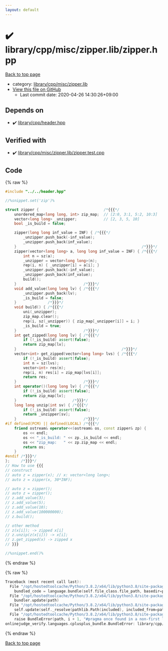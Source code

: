 ```yaml
---
layout: default
---
```


<!-- mathjax config similar to math.stackexchange -->
<script type="text/javascript" async
  src="https://cdnjs.cloudflare.com/ajax/libs/mathjax/2.7.5/MathJax.js?config=TeX-MML-AM_CHTML">
</script>
<script type="text/x-mathjax-config">
  MathJax.Hub.Config({
    TeX: { equationNumbers: { autoNumber: "AMS" }},
    tex2jax: {
      inlineMath: [ ['$','$'] ],
      processEscapes: true
    },
    "HTML-CSS": { matchFontHeight: false },
    displayAlign: "left",
    displayIndent: "2em"
  });
</script>

<script type="text/javascript" src="https://cdnjs.cloudflare.com/ajax/libs/jquery/3.4.1/jquery.min.js"></script>
<script src="https://cdn.jsdelivr.net/npm/jquery-balloon-js@1.1.2/jquery.balloon.min.js" integrity="sha256-ZEYs9VrgAeNuPvs15E39OsyOJaIkXEEt10fzxJ20+2I=" crossorigin="anonymous"></script>
<script type="text/javascript" src="../../../../../assets/js/copy-button.js"></script>
<link rel="stylesheet" href="../../../../../assets/css/copy-button.css" />


# :heavy_check_mark: library/cpp/misc/zipper.lib/zipper.hpp

<a href="../../../../../index.html">Back to top page</a>

* category: <a href="../../../../../index.html#04045c664907c0ef027b886794febe26">library/cpp/misc/zipper.lib</a>
* <a href="{{ site.github.repository_url }}/blob/master/library/cpp/misc/zipper.lib/zipper.hpp">View this file on GitHub</a>
    - Last commit date: 2020-04-26 14:30:26+09:00




## Depends on

* :heavy_check_mark: <a href="../../header.hpp.html">library/cpp/header.hpp</a>


## Verified with

* :heavy_check_mark: <a href="../../../../../verify/library/cpp/misc/zipper.lib/zipper.test.cpp.html">library/cpp/misc/zipper.lib/zipper.test.cpp</a>


## Code

<a id="unbundled"></a>
{% raw %}
```cpp
#include "../../header.hpp"

//%snippet.set('zip')%

struct zipper {                             /*{{{*/
    unordered_map<long long, int> zip_map;  // [2:0, 3:1, 5:2, 10:3]
    vector<long long> _unzipper;            // [2, 3, 5, 10]
    bool _is_build = false;

    zipper(long long inf_value = INF) { /*{{{*/
        _unzipper.push_back(-inf_value);
        _unzipper.push_back(inf_value);
    }                                                        /*}}}*/
    zipper(vector<long long> a, long long inf_value = INF) { /*{{{*/
        int n = sz(a);
        _unzipper = vector<long long>(n);
        rep(i, n) { _unzipper[i] = a[i]; }
        _unzipper.push_back(-inf_value);
        _unzipper.push_back(inf_value);
        build();
    }                              /*}}}*/
    void add_value(long long lv) { /*{{{*/
        _unzipper.push_back(lv);
        _is_build = false;
    }              /*}}}*/
    void build() { /*{{{*/
        uni(_unzipper);
        zip_map.clear();
        rep(i, sz(_unzipper)) { zip_map[_unzipper[i]] = i; }
        _is_build = true;
    }                              /*}}}*/
    int get_zipped(long long lv) { /*{{{*/
        if (!_is_build) assert(false);
        return zip_map[lv];
    }                                               /*}}}*/
    vector<int> get_zipped(vector<long long> lvs) { /*{{{*/
        if (!_is_build) assert(false);
        int n = sz(lvs);
        vector<int> res(n);
        rep(i, n) res[i] = zip_map[lvs[i]];
        return res;
    }                              /*}}}*/
    int operator()(long long lv) { /*{{{*/
        if (!_is_build) assert(false);
        return zip_map[lv];
    }                         /*}}}*/
    long long unzip(int sv) { /*{{{*/
        if (!_is_build) assert(false);
        return _unzipper[sv];
    }                              /*}}}*/
#if defined(PCM) || defined(LOCAL) /*{{{*/
    friend ostream& operator<<(ostream& os, const zipper& zp) {
        os << endl;
        os << "_is_build: " << zp._is_build << endl;
        os << "zip_map:   " << zp.zip_map << endl;
        return os;
    }
#endif /*}}}*/
};     /*}}}*/
// How to use {{{
// construct
// auto z = zipper(x); // x: vector<long long>;
// auto z = zipper(x, 30*INF);

// auto z = zipper();
// auto z = zipper();
// z.add_value(3);
// z.add_value(5);
// z.add_value(10);
// z.add_value(100000000);
// z.build();

// other method
// z(x[i]); -> zipped x[i]
// z.unzip(z(x[i])) -> x[i];
// z.get_zipped(x) -> zipped x
// }}}

//%snippet.end()%

```
{% endraw %}

<a id="bundled"></a>
{% raw %}
```cpp
Traceback (most recent call last):
  File "/opt/hostedtoolcache/Python/3.8.2/x64/lib/python3.8/site-packages/onlinejudge_verify/docs.py", line 340, in write_contents
    bundled_code = language.bundle(self.file_class.file_path, basedir=pathlib.Path.cwd())
  File "/opt/hostedtoolcache/Python/3.8.2/x64/lib/python3.8/site-packages/onlinejudge_verify/languages/cplusplus.py", line 170, in bundle
    bundler.update(path)
  File "/opt/hostedtoolcache/Python/3.8.2/x64/lib/python3.8/site-packages/onlinejudge_verify/languages/cplusplus_bundle.py", line 282, in update
    self.update(self._resolve(pathlib.Path(included), included_from=path))
  File "/opt/hostedtoolcache/Python/3.8.2/x64/lib/python3.8/site-packages/onlinejudge_verify/languages/cplusplus_bundle.py", line 214, in update
    raise BundleError(path, i + 1, "#pragma once found in a non-first line")
onlinejudge_verify.languages.cplusplus_bundle.BundleError: library/cpp/header.hpp: line 2: #pragma once found in a non-first line

```
{% endraw %}

<a href="../../../../../index.html">Back to top page</a>

